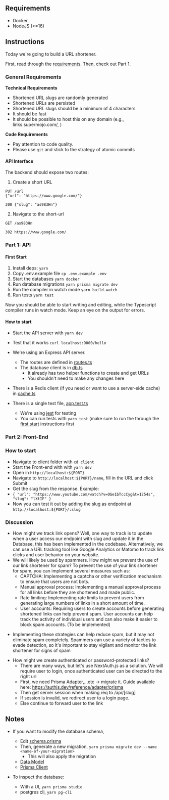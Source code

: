 ## Requirements

- Docker
- NodeJS (>=16)

## Instructions

Today we're going to build a URL shortener.

First, read through the [requirements](#general-requirements). Then, check out Part 1.

### General Requirements

**Technical Requirements**

- Shortened URL slugs are randomly generated
- Shortened URLs are persisted
- Shortened URL slugs should be a minimum of 4 characters
- It should be fast
- It should be possible to host this on any domain (e.g., links.supermojo.com/<SLUG>, )

**Code Requirements**

- Pay attention to code quality.
- Please use `git` and stick to the strategy of atomic commits

#### API Interface

The backend should expose two routes:

1. Create a short URL

```
PUT /url
{"url": "https://www.google.com/"}

200 {"slug": "as983Hn"}
```

2. Navigate to the short-url

```
GET /as983Hn

302 https://www.google.com/
```

### Part 1: API

#### First Start

1. Install deps: `yarn`
2. Copy .env.example file `cp .env.example .env`
3. Start the databases `yarn docker`
4. Run database migrations `yarn prisma migrate dev`
5. Run the compiler in watch mode `yarn build-watch`
6. Run tests `yarn test`

Now you should be able to start writing and editing, while the Typescript compiler runs in watch mode. Keep an eye on the output for errors.

#### How to start

- Start the API server with `yarn dev`
- Test that it works `curl localhost:9000/hello`

- We're using an Express API server.
  - The routes are defined in [routes.ts](src/routes.ts)
  - The database client is in [db.ts](src/db.ts)
    - It already has two helper functions to create and get URLs
    - You shouldn't need to make any changes here
- There is a Redis client (if you need or want to use a server-side cache) in [cache.ts](src/cache.ts)
- There is a single test file, [app.test.ts](src/app.test.ts)
  - We're using [jest](https://jestjs.io/) for testing
  - You can run tests with `yarn test` (make sure to run the through the [first start](#first-start) instructions first

### Part 2: Front-End
  
### How to start
- Navigate to client folder with `cd client`
- Start the Front-end with with `yarn dev`
- Open in `http://localhost:${PORT}`
- Navigate to `http://localhost:${PORT}/name`, fill in the URL and click Submit
- Get the slug from the response. Example:
- `{
  "url": "https://www.youtube.com/watch?v=OGe1bTccCyg&t=1254s",
  "slug": "lXtIF"
  }`
- Now you can test it out by adding the slug as endpoint at `http://localhost:${PORT}/:slug`

### Discussion

- How might we track link opens?
  Well, one way to track is to update when a user access our endpoint with slug and update it in the Database, this has been implemented in the codebase. Alternatively, we can use a URL tracking tool like Google Analytics or Matomo to track link clicks and user behavior on your website.
- We will likely be used by spammers. How might we prevent the use of our link shortener for spam?
  To prevent the use of your link shortener for spam, you can implement several measures such as:
  * CAPTCHA: Implementing a captcha or other verification mechanism to ensure that users are not bots.
  * Manual approval process: Implementing a manual approval process for all links before they are shortened and made public.
  * Rate limiting: Implementing rate limits to prevent users from generating large numbers of links in a short amount of time.
  * User accounts: Requiring users to create accounts before generating shortened links can help prevent spam. User accounts can help track the activity of individual users and can also make it easier to block spam accounts. (To be implemented)
* Implementing these strategies can help reduce spam, but it may not eliminate spam completely. Spammers can use a variety of tactics to evade detection, so it's important to stay vigilant and monitor the link shortener for signs of spam
- How might we create authenticated or password-protected links?
  - There are many ways, but let's use NextAuth.js as a solution. We will require user to login, once authenticated user can be directed to the right url
  - First, we need Prisma Adapter,...etc -> migrate it. Guide available here: https://authjs.dev/reference/adapter/prisma
  - Then get server session when making req to /api/[slug]
  - If session is invalid, we redirect user to a login page. 
  - Else continue to forward user to the link

## Notes

- If you want to modify the database schema,

  - Edit [schema.prisma](prisma/schema.prisma)
  - Then, generate a new migration, `yarn prisma migrate dev --name <name-of-your-migration>`
    - This will also apply the migration
  - [Data Model](https://www.prisma.io/docs/concepts/components/prisma-schema/data-model)
  - [Prisma Client](https://www.prisma.io/docs/concepts/components/prisma-client/crud)

- To inspect the database:
  - With a UI, `yarn prisma studio`
  - postgres cli, `yarn pg-cli`
